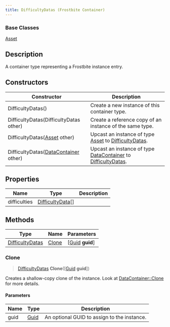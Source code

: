 ```yaml
---
title: DifficultyDatas (Frostbite Container)
---
```

### Base Classes

[Asset](Asset)

## Description

A container type representing a Frostbite instance entry.

## Constructors

| Constructor                                                                | Description                                                                                                           |
| -------------------------------------------------------------------------- | --------------------------------------------------------------------------------------------------------------------- |
| DifficultyDatas()                                                          | Create a new instance of this container type.                                                                         |
| DifficultyDatas(DifficultyDatas other)                                     | Create a reference copy of an instance of the same type.                                                              |
| DifficultyDatas([Asset](Asset) other)                                      | Upcast an instance of type [Asset](Asset) to [DifficultyDatas](DifficultyDatas).                                      |
| DifficultyDatas([DataContainer](/vext/ref/cls/shr/datacontainer) other) | Upcast an instance of type [DataContainer](/vext/ref/cls/shr/datacontainer) to [DifficultyDatas](DifficultyDatas). |

## Properties

| Name         | Type                                 | Description |
| ------------ | ------------------------------------ | ----------- |
| difficulties | [DifficultyData](DifficultyData)\[\] |             |

## Methods

| Type                               | Name            | Parameters                                     |
| ---------------------------------- | --------------- | ---------------------------------------------- |
| [DifficultyDatas](DifficultyDatas) | [Clone](#clone) | \[[Guid](/vext/ref/cls/shr/guid) **guid**\] |

### Clone

> [DifficultyDatas](DifficultyDatas) **Clone**(\[[Guid](/vext/ref/cls/shr/guid) **guid**\])

Creates a shallow-copy clone of the instance. Look at [DataContainer::Clone](/vext/ref/cls/shr/datacontainer#clone) for more details.

#### Parameters

| Name | Type         | Description                                 |
| ---- | ------------ | ------------------------------------------- |
| guid | [Guid](Guid) | An optional GUID to assign to the instance. |
